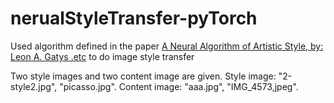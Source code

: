 # nerualStyleTransfer-pyTorch

Used algorithm defined in the paper [A Neural Algorithm of Artistic Style, by: Leon A. Gatys .etc](https://arxiv.org/pdf/1508.06576.pdf) to do image style transfer

Two style images and two content image are given.
Style image: "2-style2.jpg", "picasso.jpg".
Content image: "aaa.jpg", "IMG_4573,jpeg".


